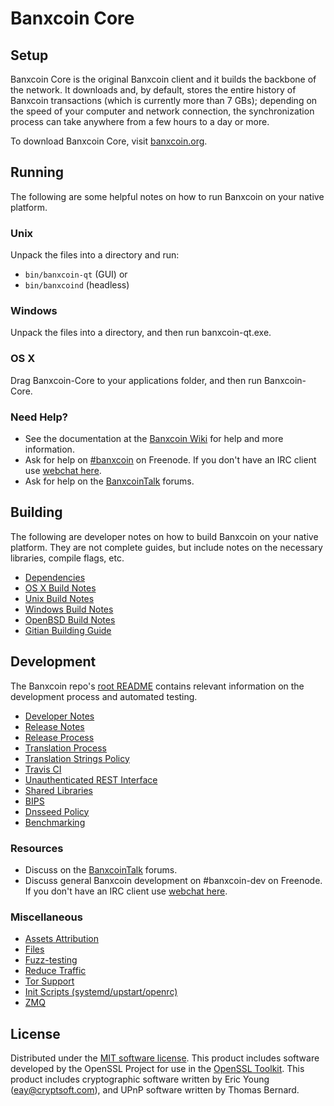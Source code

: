 Banxcoin Core
=============

Setup
---------------------
Banxcoin Core is the original Banxcoin client and it builds the backbone of the network. It downloads and, by default, stores the entire history of Banxcoin transactions (which is currently more than 7 GBs); depending on the speed of your computer and network connection, the synchronization process can take anywhere from a few hours to a day or more.

To download Banxcoin Core, visit [banxcoin.org](https://banxcoin.org).

Running
---------------------
The following are some helpful notes on how to run Banxcoin on your native platform.

### Unix

Unpack the files into a directory and run:

- `bin/banxcoin-qt` (GUI) or
- `bin/banxcoind` (headless)

### Windows

Unpack the files into a directory, and then run banxcoin-qt.exe.

### OS X

Drag Banxcoin-Core to your applications folder, and then run Banxcoin-Core.

### Need Help?

* See the documentation at the [Banxcoin Wiki](https://banxcoin.info/)
for help and more information.
* Ask for help on [#banxcoin](http://webchat.freenode.net?channels=banxcoin) on Freenode. If you don't have an IRC client use [webchat here](http://webchat.freenode.net?channels=banxcoin).
* Ask for help on the [BanxcoinTalk](https://banxcointalk.io/) forums.

Building
---------------------
The following are developer notes on how to build Banxcoin on your native platform. They are not complete guides, but include notes on the necessary libraries, compile flags, etc.

- [Dependencies](dependencies.md)
- [OS X Build Notes](build-osx.md)
- [Unix Build Notes](build-unix.md)
- [Windows Build Notes](build-windows.md)
- [OpenBSD Build Notes](build-openbsd.md)
- [Gitian Building Guide](gitian-building.md)

Development
---------------------
The Banxcoin repo's [root README](/README.md) contains relevant information on the development process and automated testing.

- [Developer Notes](developer-notes.md)
- [Release Notes](release-notes.md)
- [Release Process](release-process.md)
- [Translation Process](translation_process.md)
- [Translation Strings Policy](translation_strings_policy.md)
- [Travis CI](travis-ci.md)
- [Unauthenticated REST Interface](REST-interface.md)
- [Shared Libraries](shared-libraries.md)
- [BIPS](bips.md)
- [Dnsseed Policy](dnsseed-policy.md)
- [Benchmarking](benchmarking.md)

### Resources
* Discuss on the [BanxcoinTalk](https://banxcointalk.io/) forums.
* Discuss general Banxcoin development on #banxcoin-dev on Freenode. If you don't have an IRC client use [webchat here](http://webchat.freenode.net/?channels=banxcoin-dev).

### Miscellaneous
- [Assets Attribution](assets-attribution.md)
- [Files](files.md)
- [Fuzz-testing](fuzzing.md)
- [Reduce Traffic](reduce-traffic.md)
- [Tor Support](tor.md)
- [Init Scripts (systemd/upstart/openrc)](init.md)
- [ZMQ](zmq.md)

License
---------------------
Distributed under the [MIT software license](/COPYING).
This product includes software developed by the OpenSSL Project for use in the [OpenSSL Toolkit](https://www.openssl.org/). This product includes
cryptographic software written by Eric Young ([eay@cryptsoft.com](mailto:eay@cryptsoft.com)), and UPnP software written by Thomas Bernard.
